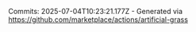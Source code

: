 Commits: 2025-07-04T10:23:21.177Z - Generated via https://github.com/marketplace/actions/artificial-grass
<br>
